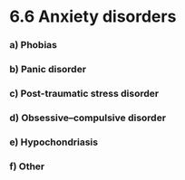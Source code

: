 # 6.6 Anxiety disorders

### a\)  Phobias

### b\)  Panic disorder

### c\)  Post-traumatic stress disorder

### d\)  Obsessive–compulsive disorder

### e\)  Hypochondriasis

### f\)  Other

